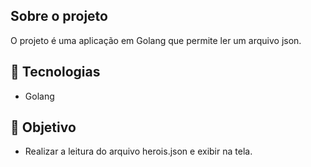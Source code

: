## Sobre o projeto
O projeto é uma aplicação em Golang que permite ler um arquivo json.
<br>

## 📡 Tecnologias
- Golang

## 🎯 Objetivo
- Realizar a leitura do arquivo herois.json e exibir na tela.

